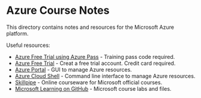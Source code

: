 # Azure Course Notes

This directory contains notes and resources for the Microsoft Azure platform.

Useful resources:

* [Azure Free Trial using Azure Pass](https://www.microsoftazurepass.com/) - Training pass code required.
* [Azure Free Trial](https://azure.microsoft.com/free/) - Creat a free trial account. Credit card required.
* [Azure Portal](https://portal.azure.com/) - GUI to manage Azure resources.
* [Azure Cloud Shell](https://shell.azure.com/) - Command line interface to manage Azure resources.
* [Skillpipe](https://skillpipe.com/) - Online courseware for Microsoft official courses.
* [Microsoft Learning on GitHub](https://github.com/MicrosoftLearning) - Microsoft course labs and files.

